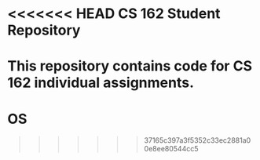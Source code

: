 <<<<<<< HEAD
CS 162 Student Repository
=========================

This repository contains code for CS 162 individual assignments.
=======
# OS
>>>>>>> 37165c397a3f5352c33ec2881a00e8ee80544cc5
